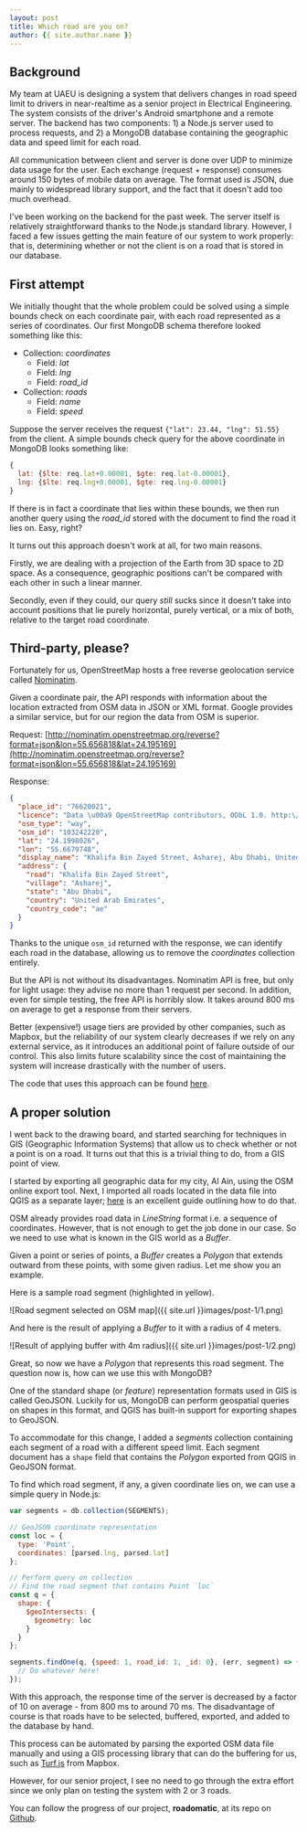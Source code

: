 ```yaml
---
layout: post
title: Which road are you on?
author: {{ site.author.name }}
---
```


## Background

My team at UAEU is designing a system that delivers changes in road speed limit to drivers in near-realtime as a senior project in Electrical Engineering. The system consists of the driver's Android smartphone and a remote server. The backend has two components: 1) a Node.js server used to process requests, and 2) a MongoDB database containing the geographic data and speed limit for each road.

All communication between client and server is done over UDP to minimize data usage for the user. Each exchange (request + response) consumes around 150 bytes of mobile data on average. The format used is JSON, due mainly to widespread library support, and the fact that it doesn't add too much overhead.

I've been working on the backend for the past week. The server itself is relatively straightforward thanks to the Node.js standard library. However, I faced a few issues getting the main feature of our system to work properly: that is, determining whether or not the client is on a road that is stored in our database.

## First attempt

We initially thought that the whole problem could be solved using a simple bounds check on each coordinate pair, with each road represented as a series of coordinates. Our first MongoDB schema therefore looked something like this:

* Collection: *coordinates*
  - Field: *lat*
  - Field: *lng*
  - Field: *road_id*
* Collection: *roads*
  - Field: *name*
  - Field: *speed*

Suppose the server receives the request ```{"lat": 23.44, "lng": 51.55}``` from the client. A simple bounds check query for the above coordinate in MongoDB looks something like:

```javascript
{
  lat: {$lte: req.lat+0.00001, $gte: req.lat-0.00001},
  lng: {$lte: req.lng+0.00001, $gte: req.lng-0.00001}
}
```

If there is in fact a coordinate that lies within these bounds, we then run another query using the *road_id* stored with the document to find the road it lies on. Easy, right?

It turns out this approach doesn't work at all, for two main reasons.

Firstly, we are dealing with a projection of the Earth from 3D space to 2D space. As a consequence, geographic positions can't be compared with each other in such a linear manner.

Secondly, even if they could, our query *still* sucks since it doesn't take into account positions that lie purely horizontal, purely vertical, or a mix of both, relative to the target road coordinate.

## Third-party, please?

Fortunately for us, OpenStreetMap hosts a free reverse geolocation service called [Nominatim](http://nominatim.openstreetmap.org).

Given a coordinate pair, the API responds with information about the location extracted from OSM data in JSON or XML format. Google provides a similar service, but for our region the data from OSM is superior.

Request: [http://nominatim.openstreetmap.org/reverse?format=json&lon=55.656818&lat=24.195169](http://nominatim.openstreetmap.org/reverse?format=json&lon=55.656818&lat=24.195169)

Response:

```json
{
  "place_id": "76620021",
  "licence": "Data \u00a9 OpenStreetMap contributors, ODbL 1.0. http:\/\/www.openstreetmap.org\/copyright",
  "osm_type": "way",
  "osm_id": "103242220",
  "lat": "24.1998026",
  "lon": "55.6679748",
  "display_name": "Khalifa Bin Zayed Street, Asharej, Abu Dhabi, United Arab Emirates",
  "address": {
    "road": "Khalifa Bin Zayed Street",
    "village": "Asharej",
    "state": "Abu Dhabi",
    "country": "United Arab Emirates",
    "country_code": "ae"
  }
}
```

Thanks to the unique `osm_id` returned with the response, we can identify each road in the database, allowing us to remove the *coordinates* collection entirely.

But the API is not without its disadvantages. Nominatim API is free, but only for light usage: they advise no more than 1 request per second. In addition, even for simple testing, the free API is horribly slow. It takes around 800 ms on average to get a response from their servers.

Better (expensive!) usage tiers are provided by other companies, such as Mapbox, but the reliability of our system clearly decreases if we rely on any external service, as it introduces an additional point of failure outside of our control. This also limits future scalability since the cost of maintaining the system will increase drastically with the number of users.

The code that uses this approach can be found [here](https://github.com/aksiksi/gp2-server-node/blob/master/server.js).

## A proper solution

I went back to the drawing board, and started searching for techniques in GIS (Geographic Information Systems) that allow us to check whether or not a point is on a road. It turns out that this is a trivial thing to do, from a GIS point of view.

I started by exporting all geographic data for my city, Al Ain, using the OSM online export tool. Next, I imported all roads located in the data file into QGIS as a separate layer; [here](http://learnosm.org/en/osm-data/osm-in-qgis/) is an excellent guide outlining how to do that.

OSM already provides road data in *LineString* format i.e. a sequence of coordinates. However, that is not enough to get the job done in our case. So we need to use what is known in the GIS world as a *Buffer*.

Given a point or series of points, a *Buffer* creates a *Polygon* that extends outward from these points, with some given radius. Let me show you an example.

Here is a sample road segment (highlighted in yellow).

![Road segment selected on OSM map]({{ site.url }}images/post-1/1.png)

And here is the result of applying a *Buffer* to it with a radius of 4 meters.

![Result of applying buffer with 4m radius]({{ site.url }}images/post-1/2.png)

Great, so now we have a *Polygon* that represents this road segment. The question now is, how can we use this with MongoDB?

One of the standard shape (or *feature*) representation formats used in GIS is called GeoJSON. Luckily for us, MongoDB can perform geospatial queries on shapes in this format, and QGIS has built-in support for exporting shapes to GeoJSON.

To accommodate for this change, I added a *segments* collection containing each segment of a road with a different speed limit. Each segment document has a `shape` field that contains the *Polygon* exported from QGIS in GeoJSON format.

To find which road segment, if any, a given coordinate lies on, we can use a simple query in Node.js:

```javascript
var segments = db.collection(SEGMENTS);

// GeoJSON coordinate representation
const loc = {
  type: 'Point',
  coordinates: [parsed.lng, parsed.lat]
};

// Perform query on collection
// Find the road segment that contains Point `loc`
const q = {
  shape: {
    $geoIntersects: {
      $geometry: loc
    }
  }
};

segments.findOne(q, {speed: 1, road_id: 1, _id: 0}, (err, segment) => {
  // Do whatever here!
});
```

With this approach, the response time of the server is decreased by a factor of 10 on average - from 800 ms to around 70 ms. The disadvantage of course is that roads have to be selected, buffered, exported, and added to the database by hand.

This process can be automated by parsing the exported OSM data file manually and using a GIS processing library that can do the buffering for us, such as [Turf.js](https://www.mapbox.com/guides/intro-to-turf/) from Mapbox.

However, for our senior project, I see no need to go through the extra effort since we only plan on testing the system with 2 or 3 roads.

You can follow the progress of our project, **roadomatic**, at its repo on [Github](https://github.com/aksiksi/roadomatic).
